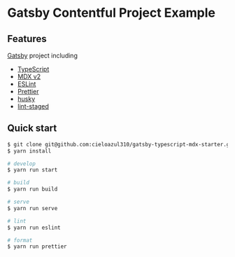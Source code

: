 # Gatsby Contentful Project Example

## Features

[Gatsby] project including

- [TypeScript]
- [MDX v2]
- [ESLint]
- [Prettier]
- [husky]
- [lint-staged]

## Quick start

```sh
$ git clone git@github.com:cieloazul310/gatsby-typescript-mdx-starter.git
$ yarn install

# develop
$ yarn run start

# build
$ yarn run build

# serve
$ yarn run serve

# lint
$ yarn run eslint

# format
$ yarn run prettier
```

[Gatsby]: https://www.gatsbyjs.com/
[TypeScript]: https://www.typescriptlang.org/
[MDX v2]: https://mdxjs.com/
[ESLint]: https://eslint.org/
[Prettier]: https://prettier.io/
[husky]: https://typicode.github.io/husky/#/
[lint-staged]: https://github.com/okonet/lint-staged
